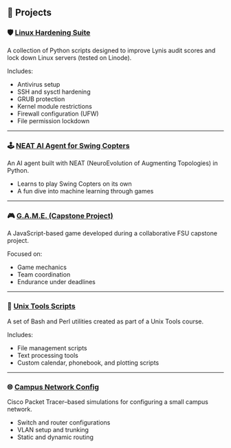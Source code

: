 ## 🚀 Projects

### 🛡️ [Linux Hardening Suite](https://github.com/Blake-Barth/Linux-Hardening-Suite)

A collection of Python scripts designed to improve Lynis audit scores and lock down Linux servers (tested on Linode).

Includes:

- Antivirus setup  
- SSH and sysctl hardening  
- GRUB protection  
- Kernel module restrictions  
- Firewall configuration (UFW)  
- File permission lockdown  

---

### 🕹️ [NEAT AI Agent for Swing Copters](https://github.com/Blake-Barth/NEAT-SwingCopters-AI)

An AI agent built with NEAT (NeuroEvolution of Augmenting Topologies) in Python.

- Learns to play Swing Copters on its own  
- A fun dive into machine learning through games  

---

### 🎮 [G.A.M.E. (Capstone Project)](https://github.com/Blake-Barth/G.A.M.E)

A JavaScript-based game developed during a collaborative FSU capstone project.

Focused on:

- Game mechanics  
- Team coordination  
- Endurance under deadlines  

---

### 🧰 [Unix Tools Scripts](https://github.com/Blake-Barth/Shell-Perl-Scripts)

A set of Bash and Perl utilities created as part of a Unix Tools course.

Includes:

- File management scripts  
- Text processing tools  
- Custom calendar, phonebook, and plotting scripts  

---

### 🌐 [Campus Network Config](https://github.com/Blake-Barth/Campus-Network-Config)

Cisco Packet Tracer–based simulations for configuring a small campus network.

- Switch and router configurations  
- VLAN setup and trunking  
- Static and dynamic routing  
